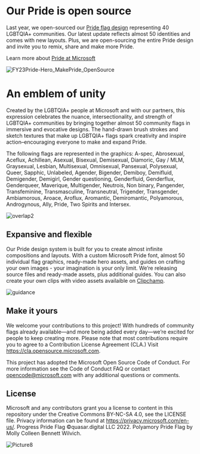 # Our Pride is open source

Last year, we open-sourced our [Pride flag design](https://github.com/microsoft/Pride-flag) representing 40 LGBTQIA+ communities. Our latest update reflects almost 50 identities and comes with new layouts. Plus, we are open-sourcing the entire Pride design and invite you to remix, share and make more Pride.

Learn more about [Pride at Microsoft](https://unlocked.microsoft.com/pride/)

![FY23Pride-Hero_MakePride_OpenSource](https://github.com/microsoft/Pride/assets/113071293/9c5595fc-4e8b-4317-989a-bac74067ac17)

# An emblem of unity

Created by the LGBTQIA+ people at Microsoft and with our partners, this expression celebrates the nuance, intersectionality, and strength of LGBTQIA+ communities by bringing together almost 50 community flags in immersive and evocative designs. The hand-drawn brush strokes and sketch textures that make up LGBTQIA+ flags spark creativity and inspire action–encouraging everyone to make and expand Pride.

The following flags are represented in the graphics: A-spec, Abrosexual, Aceflux, Achillean, Asexual, Bisexual, Demisexual, Diamoric, Gay / MLM, Graysexual, Lesbian, Multisexual, Omnisexual, Pansexual, Polysexual, Queer, Sapphic, Unlabeled, Agender, Bigender, Demiboy, Demifluid, Demigender, Demigirl, Gender questioning, Genderfluid, Genderflux, Genderqueer, Maverique, Multigender, Neutrois, Non binary, Pangender, Transfeminine, Transmasculine, Transneutral, Trigender, Transgender, Ambiamorous, Aroace, Aroflux, Aromantic, Demiromantic, Polyamorous, Androgynous, Ally, Pride, Two Spirits and Intersex.

![overlap2](https://github.com/microsoft/Pride/assets/113071293/06a3dde6-b814-4049-ad9b-5f1a5d58b045)

## Expansive and flexible
Our Pride design system is built for you to create almost infinite compositions and layouts. With a custom Microsoft Pride font, almost 50 individual flag graphics, ready-made hero assets, and guides on crafting your own images - your imagination is your only limit. We’re releasing source files and ready-made assets, plus additional guides. You can also create your own clips with video assets availaible on [Clipchamp](https://app.clipchamp.com/login).

![guidance](https://github.com/microsoft/Pride/assets/113071293/ae014a65-9faf-4fad-9c87-f907efa53e1b)

## Make it yours

We welcome your contributions to this project! With hundreds of community flags already available—and more being added every day—we’re excited for people to keep creating more. Please note that most contributions require you to agree to a Contribution License Agreement (CLA.) Visit https://cla.opensource.microsoft.com.

This project has adopted the Microsoft Open Source Code of Conduct. For more information see the Code of Conduct FAQ or contact opencode@microsoft.com with any additional questions or comments.

## License

Microsoft and any contributors grant you a license to content in this repository under the Creative Commons BY-NC-SA 4.0, see the LICENSE file. Privacy information can be found at https://privacy.microsoft.com/en-us/. Progress Pride Flag ©quasar.digital LLC 2022. Polyamory Pride Flag by Molly Colleen Bennett Wilvich.

![Picture8](https://github.com/microsoft/Pride/assets/113071293/17eebc44-ef33-463a-a428-054fd8ceea0f)
